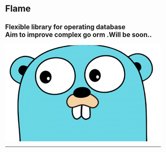 # Flame
**Flexible library for operating database**  
**Aim to improve complex go orm .Will be soon..**
---

![golang.png](golang.png) 

---


